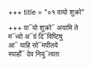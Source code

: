 +++
title = "०१ वायो शुक्रो"

+++
वा᳓यो शुक्रो᳓ अयामि ते  
म᳓ध्वो अ᳓ग्रं दि᳓विष्टिषु  
आ᳓ याहि सो᳓मपीतये  
स्पार्हो᳓ देव नियु᳓त्वता